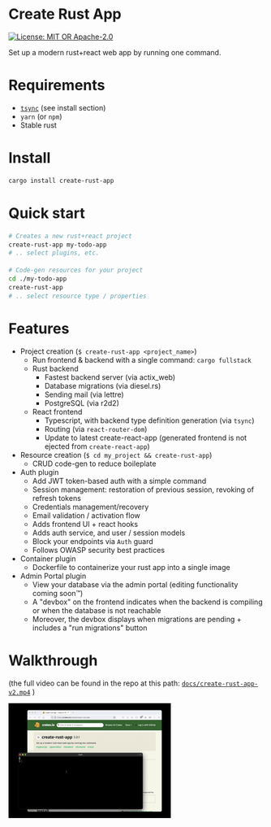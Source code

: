 # Create Rust App

<a href="https://crates.io/crates/create-rust-app"><img src="https://img.shields.io/crates/v/create-rust-app.svg?style=for-the-badge" height="20" alt="License: MIT OR Apache-2.0" /></a>

Set up a modern rust+react web app by running one command.

# Requirements

- [`tsync`](https://github.com/Wulf/tsync) (see install section)
- `yarn` (or `npm`)
- Stable rust

# Install

```sh
cargo install create-rust-app
```

# Quick start

```sh
# Creates a new rust+react project
create-rust-app my-todo-app
# .. select plugins, etc.

# Code-gen resources for your project
cd ./my-todo-app
create-rust-app
# .. select resource type / properties
```

# Features

- Project creation (`$ create-rust-app <project_name>`)
  - Run frontend & backend with a single command: `cargo fullstack`
  - Rust backend
    - Fastest backend server (via actix_web)
    - Database migrations (via diesel.rs)
    - Sending mail (via lettre)
    - PostgreSQL (via r2d2)
  - React frontend
    - Typescript, with backend type definition generation (via `tsync`)
    - Routing (via `react-router-dom`)
    - Update to latest create-react-app (generated frontend is not ejected from `create-react-app`)
- Resource creation (`$ cd my_project && create-rust-app`)
  - CRUD code-gen to reduce boileplate
- Auth plugin
  - Add JWT token-based auth with a simple command
  - Session management: restoration of previous session, revoking of refresh tokens
  - Credentials management/recovery
  - Email validation / activation flow
  - Adds frontend UI + react hooks
  - Adds auth service, and user / session models
  - Block your endpoints via `Auth` guard
  - Follows OWASP security best practices
- Container plugin
  - Dockerfile to containerize your rust app into a single image
- Admin Portal plugin
  - View your database via the admin portal (editing functionality coming soon™)
  - A "devbox" on the frontend indicates when the backend is compiling or when the database is not reachable
  - Moreover, the devbox displays when migrations are pending + includes a "run migrations" button

# Walkthrough

(the full video can be found in the repo at this path: [`docs/create-rust-app-v2.mp4`](https://github.com/Wulf/create-rust-app/blob/main/docs/create-rust-app-v2.mp4)
)

[![Gif](docs/create-rust-app-v2.gif)](https://github.com/Wulf/create-rust-app/blob/main/docs/create-rust-app-v2.mp4)
